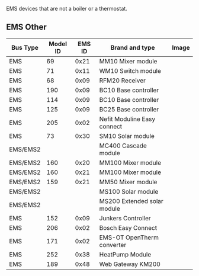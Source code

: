 EMS devices that are not a boiler or a thermostat.

## EMS Other

Bus Type | Model ID | EMS ID | Brand and type | Image
---|---|---|---|---
EMS|69|0x21|MM10 Mixer module|
EMS|71|0x11|WM10 Switch module|
EMS|68|0x09|RFM20 Receiver|
EMS|190|0x09|BC10 Base controller|
EMS|114|0x09|BC10 Base controller|
EMS|125|0x09|BC25 Base controller|
EMS|205|0x02|Nefit Moduline Easy connect|
EMS|73|0x30|SM10 Solar module|
EMS/EMS2|||MC400 Cascade module|
EMS/EMS2|160|0x20|MM100 Mixer module|
EMS/EMS2|160|0x21|MM100 Mixer module|
EMS/EMS2|159|0x21|MM50 Mixer module|
EMS/EMS2|||MS100 Solar module|
EMS/EMS2|||MS200 Extended solar module|
EMS|152|0x09|Junkers Controller|
EMS|206|0x02|Bosch Easy Connect|
EMS|171|0x02|EMS-OT OpenTherm converter|
EMS|252|0x38|HeatPump Module|
EMS|189|0x48|Web Gateway KM200|

